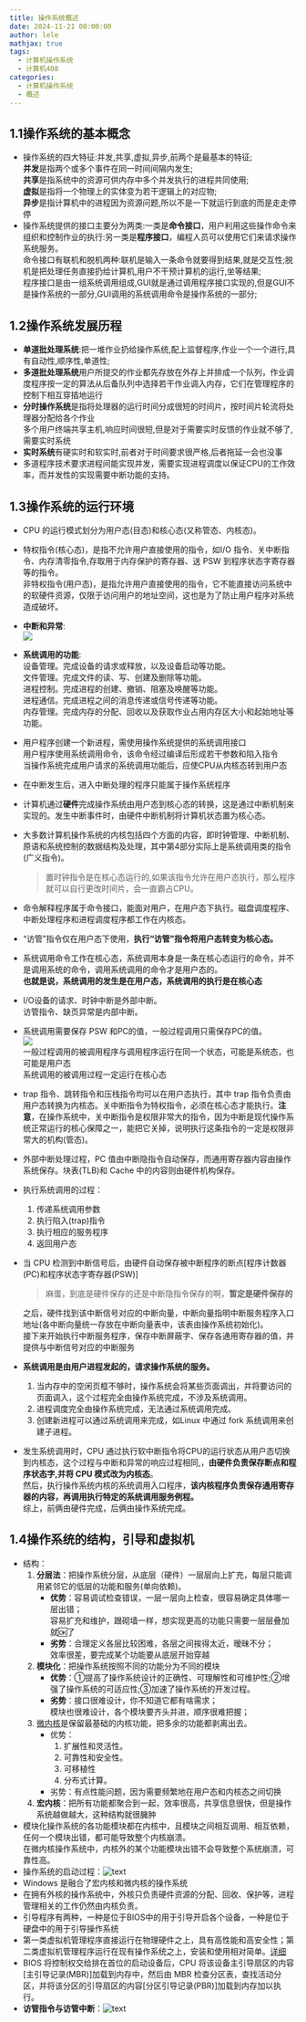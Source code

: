 ```yaml
---
title: 操作系统概述
date: 2024-11-21 00:00:00
author: lele
mathjax: true
tags:
  - 计算机操作系统
  - 计算机408
categories:
  - 计算机操作系统
  - 概述
---
```

## 1.1操作系统的基本概念
- 操作系统的四大特征:并发,共享,虚拟,异步,前两个是最基本的特征;<br>
**并发**是指两个或多个事件在同一时间间隔内发生;<br>
**共享**是指系统中的资源可供内存中多个并发执行的进程共同使用;<br>
**虚拟**是指将一个物理上的实体变为若干逻辑上的对应物;<br>
**异步**是指计算机中的进程因为资源问题,所以不是一下就运行到底的而是走走停停
- 操作系统提供的接口主要分为两类:一类是**命令接口**，用户利用这些操作命令来组织和控制作业的执行:另一类是**程序接口**，编程人员可以使用它们来请求操作系统服务。<br>
命令接口有联机和脱机两种:联机是输入一条命令就要得到结果,就是交互性;脱机是把处理任务直接扔给计算机,用户不干预计算机的运行,坐等结果;<br>
程序接口是由一组系统调用组成,GUI就是通过调用程序接口实现的,但是GUI不是操作系统的一部分,GUI调用的系统调用命令是操作系统的一部分;
## 1.2操作系统发展历程
- **单道批处理系统**:把一堆作业扔给操作系统,配上监督程序,作业一个一个进行,具有自动性,顺序性,单道性;
- **多道批处理系统**用户所提交的作业都先存放在外存上并排成一个队列，作业调度程序按一定的算法从后备队列中选择若干作业调入内存，它们在管理程序的控制下相互穿插地运行
- **分时操作系统**是指将处理器的运行时间分成很短的时间片，按时间片轮流将处理器分配给各个作业<br>多个用户终端共享主机,响应时间很短,但是对于需要实时反馈的作业就不够了,需要实时系统
- **实时系统**有硬实时和软实时,前者对于时间要求很严格,后者拖延一会也没事
- 多道程序技术要求进程间能实现并发，需要实现进程调度以保证CPU的工作效率，而并发性的实现需要中断功能的支持。
## 1.3操作系统的运行环境
- CPU 的运行模式划分为用户态(目态)和核心态(又称管态、内核态)。
- 特权指令(核心态)，是指不允许用户直接使用的指令，如I/O 指令、关中断指令、内存清零指令,存取用于内存保护的寄存器、送 PSW 到程序状态字寄存器等的指令。<br>非特权指令(用户态)，是指允许用户直接使用的指令，它不能直接访问系统中的软硬件资源，仅限于访问用户的地址空间，这也是为了防止用户程序对系统造成破坏。
- **中断和异常**:<br>![](../img/in-post/Snipaste_2024-11-21_20-21-35.png)
- **系统调用的功能**:<br>
设备管理。完成设备的请求或释放，以及设备启动等功能。<br>
文件管理。完成文件的读、写、创建及删除等功能。<br>
进程控制。完成进程的创建、撤销、阻塞及唤醒等功能。<br>
进程通信。完成进程之间的消息传递或信号传递等功能。<br>
内存管理。完成内存的分配、回收以及获取作业占用内存区大小和起始地址等功能。
- 用户程序创建一个新进程，需使用操作系统提供的系统调用接口<br>
用户程序使用系统调用命令，该命令经过编译后形成若干参数和陷入指令<br>当操作系统完成用户请求的系统调用功能后，应使CPU从内核态转到用户态
- 在中断发生后，进入中断处理的程序只能属于操作系统程序
- 计算机通过**硬件**完成操作系统由用户态到核心态的转换，这是通过中断机制来实现的。发生中断事件时，由硬件中断机制将计算机状态置为核心态。
- 大多数计算机操作系统的内核包括四个方面的内容，即时钟管理、中断机制、原语和系统控制的数据结构及处理，其中第4部分实际上是系统调用类的指令(广义指令)。<br>
  > 置时钟指令是在核心态运行的,如果该指令允许在用户态执行，那么程序就可以自行更改时间片，会一直霸占CPU。
- 命令解释程序属于命令接口，能面对用户，在用户态下执行。磁盘调度程序、中断处理程序和进程调度程序都工作在内核态。
- “访管”指令仅在用户态下使用，**执行“访管”指令将用户态转变为核心态。**
- 系统调用命令工作在核心态，系统调用本身是一条在核心态运行的命令，并不是调用系统的命令，调用系统调用的命令才是用户态的。<br>**也就是说，系统调用的发生是在用户态，系统调用的执行是在核心态**
- I/O设备的请求、时钟中断是外部中断。<br>
  访管指令、缺页异常是内部中断。
- 系统调用需要保存 PSW 和PC的值，一般过程调用只需保存PC的值。<br>![](../img/in-post/Snipaste_2024-11-23_08-53-49.png)<br>一般过程调用的被调用程序与调用程序运行在同一个状态，可能是系统态，也可能是用户态<br>系统调用的被调用过程一定运行在核心态
- trap 指令、跳转指令和压栈指令均可以在用户态执行，其中 trap 指令负责由用户态转换为内核态。关中断指令为特权指令，必须在核心态才能执行。**注意**，在操作系统中，关中断指令是权限非常大的指令，因为中断是现代操作系统正常运行的核心保障之一，能把它关掉，说明执行这条指令的一定是权限非常大的机构(管态)。
- 外部中断处理过程，PC 值由中断隐指令自动保存，而通用寄存器内容由操作系统保存。块表(TLB)和 Cache 中的内容则由硬件机构保存。
- 执行系统调用的过程：<br>
  1. 传递系统调用参数
  2. 执行陷入(trap)指令
  3. 执行相应的服务程序
  4. 返回用户态
- 当 CPU 检测到中断信号后，由硬件自动保存被中断程序的断点\[程序计数器(PC)和程序状态字寄存器(PSW)\]
  >麻蛋，到底是硬件保存的还是中断隐指令保存的啊，**暂定是硬件保存的**

  之后，硬件找到该中断信号对应的中断向量，中断向量指明中断服务程序入口地址(各中断向量统一存放在中断向量表中，该表由操作系统初始化)。<br>接下来开始执行中断服务程序，保存中断屏蔽字、保存各通用寄存器的值，并提供与中断信号对应的中断服务
- **系统调用是由用户进程发起的，请求操作系统的服务。**<br>
  1. 当内存中的空闲页框不够时，操作系统会将某些页面调出，并将要访问的页面调入，这个过程完全由操作系统完成，不涉及系统调用。
  2.  进程调度完全由操作系统完成，无法通过系统调用完成。
  3. 创建新进程可以通过系统调用来完成，如Linux 中通过 fork 系统调用来创建子进程。
- 发生系统调用时，CPU 通过执行软中断指令将CPU的运行状态从用户态切换到内核态，这个过程与中断和异常的响应过程相同,，**由硬件负责保存断点和程序状态字,并将 CPU 模式改为内核态**。<br>然后，执行操作系统内核的系统调用入口程序，**该内核程序负责保存通用寄存器的内容，再调用执行特定的系统调用服务例程。**<br>综上，前俩由硬件完成，后俩由操作系统完成。
## 1.4操作系统的结构，引导和虚拟机
- 结构：<br>
  1. **分层法**：把操作系统分层，从底层（硬件）一层层向上扩充，每层只能调用紧邻它的低层的功能和服务(单向依赖)。
     - **优势**：容易调试检查错误，一层一层向上检查，很容易确定具体哪一层出错；<br>容易扩充和维护，跟砌墙一样，想实现更高的功能只需要一层层叠加就🆗了
     - **劣势**：合理定义各层比较困难，各层之间挨得太近，暧昧不分；<br>效率很差，要完成某个功能要从底层开始穿越
  2. **模块化**：把操作系统按照不同的功能分为不同的模块
     - **优势**：①提高了操作系统设计的正确性、可理解性和可维护性;②增强了操作系统的可适应性;③加速了操作系统的开发过程。
     - **劣势**：接口很难设计，你不知道它都有啥需求；<br>模块也很难设计，各个模块要齐头并进，顺序很难把握；
  3. [微内核](https://www.doubao.com/thread/a4197fa860ae6)是保留最基础的内核功能，把多余的功能都剥离出去。<br>
     - 优势：
       1. 扩展性和灵活性。
       2. 可靠性和安全性。
       3. 可移植性
       4. 分布式计算。
     - 劣势：有点性能问题，因为需要频繁地在用户态和内核态之间切换
  4. **宏内核**：把所有功能都聚合到一起，效率很高，共享信息很快，但是操作系统越做越大，这种结构就很臃肿
- 模块化操作系统的各功能模块都在内核中，且模块之间相互调用、相互依赖，任何一个模块出错，都可能导致整个内核崩溃。<br>在微内核操作系统中，内核外的某个功能模块出错不会导致整个系统崩溃，可靠性高。 
- 操作系统的启动过程：![text](../img/in-post/Snipaste_2024-11-23_09-40-56.png)
- Windows 是融合了宏内核和微内核的操作系统
- 在拥有外核的操作系统中，外核只负责硬件资源的分配、回收、保护等，进程管理相关的工作仍然由内核负责。
- 引导程序有两种，一种是位于BIOS中的用于引导开启各个设备，一种是位于硬盘中的用于引导操作系统
- 第一类虚拟机管理程序直接运行在物理硬件之上，具有高性能和高安全性；第二类虚拟机管理程序运行在现有操作系统之上，安装和使用相对简单。[详细](https://www.doubao.com/thread/a3ff2039790f2)
- BIOS 将控制权交给排在首位的启动设备后，CPU 将该设备主引导扇区的内容\[主引导记录(MBR)\]加载到内存中，然后由 MBR 检查分区表，查找活动分区，并将该分区的引导扇区的内容\[分区引导记录(PBR)\]加载到内存加以执行。
- **访管指令与访管中断**：![text](../img/in-post/Snipaste_2024-11-23_10-42-53.png)